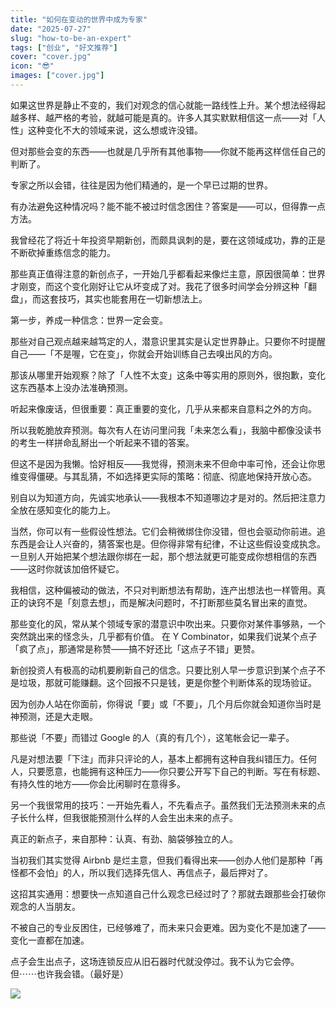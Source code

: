 ```yaml
---
title: "如何在变动的世界中成为专家"
date: "2025-07-27"
slug: "how-to-be-an-expert"
tags: ["创业", "好文推荐"]
cover: "cover.jpg"
icon: "😎"
images: ["cover.jpg"]
---
```

如果这世界是静止不变的，我们对观念的信心就能一路线性上升。某个想法经得起越多样、越严格的考验，就越可能是真的。许多人其实默默相信这一点——对「人性」这种变化不大的领域来说，这么想或许没错。



但对那些会变的东西——也就是几乎所有其他事物——你就不能再这样信任自己的判断了。



专家之所以会错，往往是因为他们精通的，是一个早已过期的世界。



有办法避免这种情况吗？能不能不被过时信念困住？答案是——可以，但得靠一点方法。



我曾经花了将近十年投资早期新创，而颇具讽刺的是，要在这领域成功，靠的正是不断砍掉重练信念的能力。



那些真正值得注意的新创点子，一开始几乎都看起来像烂主意，原因很简单：世界才刚变，而这个变化刚好让它从坏变成了对。我花了很多时间学会分辨这种「翻盘」，而这套技巧，其实也能套用在一切新想法上。



第一步，养成一种信念：世界一定会变。



那些对自己观点越来越笃定的人，潜意识里其实是认定世界静止。只要你不时提醒自己——「不是喔，它在变」，你就会开始训练自己去嗅出风的方向。



那该从哪里开始观察？除了「人性不太变」这条中等实用的原则外，很抱歉，变化这东西基本上没办法准确预测。



听起来像废话，但很重要：真正重要的变化，几乎从来都来自意料之外的方向。



所以我乾脆放弃预测。每次有人在访问里问我「未来怎么看」，我脑中都像没读书的考生一样拼命乱掰出一个听起来不错的答案。



但这不是因为我懒。恰好相反——我觉得，预测未来不但命中率可怜，还会让你思维变得僵硬。与其乱猜，不如选择更实际的策略：彻底、彻底地保持开放心态。



别自以为知道方向，先诚实地承认——我根本不知道哪边才是对的。然后把注意力全放在感知变化的能力上。



当然，你可以有一些假设性想法。它们会稍微绑住你没错，但也会驱动你前进。追东西是会让人兴奋的，猜答案也是。但你得非常有纪律，不让这些假设变成执念。
一旦别人开始把某个想法跟你绑在一起，那个想法就更可能变成你想相信的东西——这时你就该加倍怀疑它。



我相信，这种偏被动的做法，不只对判断想法有帮助，连产出想法也一样管用。真正的诀窍不是「刻意去想」，而是解决问题时，不打断那些莫名冒出来的直觉。



那些变化的风，常从某个领域专家的潜意识中吹出来。只要你对某件事够熟，一个突然跳出来的怪念头，几乎都有价值。
在 Y Combinator，如果我们说某个点子「疯了点」，那通常是称赞——搞不好还比「这点子不错」更赞。



新创投资人有极高的动机要刷新自己的信念。只要比别人早一步意识到某个点子不是垃圾，那就可能赚翻。这个回报不只是钱，更是你整个判断体系的现场验证。



因为创办人站在你面前，你得说「要」或「不要」，几个月后你就会知道你当时是神预测，还是大走眼。



那些说「不要」而错过 Google 的人（真的有几个），这笔帐会记一辈子。



凡是对想法要「下注」而非只评论的人，基本上都拥有这种自我纠错压力。任何人，只要愿意，也能拥有这种压力——你只要公开写下自己的判断。写在有标题、有持久性的地方——你会比闲聊时在意得多。



另一个我很常用的技巧：一开始先看人，不先看点子。虽然我们无法预测未来的点子长什么样，但我很能预测什么样的人会生出未来的点子。



真正的新点子，来自那种：认真、有劲、脑袋够独立的人。



当初我们其实觉得 Airbnb 是烂主意，但我们看得出来——创办人他们是那种「再怪都不会怕」的人，所以我们选择先信人、再信点子，最后押对了。



这招其实通用：想要快一点知道自己什么观念已经过时了？那就去跟那些会打破你观念的人当朋友。



不被自己的专业反困住，已经够难了，而未来只会更难。因为变化不是加速了——变化一直都在加速。



点子会生出点子，这场连锁反应从旧石器时代就没停过。我不认为它会停。
但⋯⋯也许我会错。（最好是）




![](https://prod-files-secure.s3.us-west-2.amazonaws.com/112d0858-5090-4d34-a606-b75eb8d65fd2/46476355-9cf3-4e99-9b7a-3531bc426380/1000202064.png?X-Amz-Algorithm=AWS4-HMAC-SHA256&X-Amz-Content-Sha256=UNSIGNED-PAYLOAD&X-Amz-Credential=ASIAZI2LB466S2OHCE3G%2F20250926%2Fus-west-2%2Fs3%2Faws4_request&X-Amz-Date=20250926T141258Z&X-Amz-Expires=3600&X-Amz-Security-Token=IQoJb3JpZ2luX2VjEAYaCXVzLXdlc3QtMiJGMEQCIGu%2BIv6%2FgNx%2Fa3RABcze6UKhHZZH4t3FcDp7JOpd1IHLAiBIZS%2FJJaCqTRq6L69oKqyKubJNdLdvfMl87GcF%2BGb1QiqIBAiP%2F%2F%2F%2F%2F%2F%2F%2F%2F%2F8BEAAaDDYzNzQyMzE4MzgwNSIMIhuRt48pWBj7hI67KtwD4zCyg6RTopjiKarNDIiyehXNQ8Cm6m0TMEt0REJX7nSt84RNImgZeUXv%2BoIE6a7CSSqATWh4Lu5ux6K4TW6%2FOl9WRKIMabi7XxoqakrmSftkSLXod6N5YF1VzIxIJIfCHIVuznvHtKw%2BCXJugwioCFui03VZUZj1xu89GS2BXXw2FrGDFfucgHrK%2B6gUTzweQ77942WHuxnzy5yzoqQOJnsLs1XW8AHW%2FzEOniwaI%2BnU0le9%2BCQo2X%2Bqc51E6s%2FSJchBkUYUfawUL6J8MdGCd251OR%2BtFa6O5XGD8MjlrZDRWoZyU7nt5uHeIDIZxakJsKM5t8B7oy8CvZe2p%2FFvYYndYz9UlHcNlFoTQ3CDChNWnz8TIk9jkrg4GD0AaLDn0gFHh%2BH8dGMFU3qnDJJWwjU3zvgnqi9S9WRrrW2IAATsXPLkYfU5tz3mxX0uvK2pvrlPUShXdKqdIInGb1T0FWWu7g3yffC6YKRXPCdY58866Rs6sXGmUor3lapULihljabDq5CMU7Gk3LYBLHfOhJQlZFYXE9%2FoXYPC71T6JZIJNGMRuIiEogcBosK1LpBeSAlCszBjryAL4Z5r5MyQL3maL%2FFXfyClLoEQdoSTDb4zvBTuCqXVrEaDY2Uwz7naxgY6pgGNugZXE7x3bTpfZkBF7idarn6IFDLUkr8tx5KTXQVtXwqGp9u1eWFNsmDIy2gttCtkV3Bt3k9tfofXuYcWrVPAkS4e28Sg1eXTl292P6ZhyHM8miVwC2auqTDV0hDwU19reXceTYOTVL8tfC9XnBbWNaHNineKzRuCHpBrTMUGxbpOtiEvyWiurhS3y03Q4E0FTqy5x5Pk6ZXFjATREJwStqQaos4t&X-Amz-Signature=d01929f5a8a429e8beea60288302013e5156ba851e8551006f7cf13985369dee&X-Amz-SignedHeaders=host&x-amz-checksum-mode=ENABLED&x-id=GetObject)

